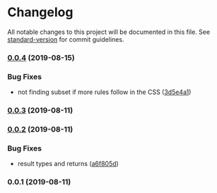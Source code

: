 # Changelog

All notable changes to this project will be documented in this file. See [standard-version](https://github.com/conventional-changelog/standard-version) for commit guidelines.

### [0.0.4](https://github.com/subsetcss/parser/compare/v0.0.3...v0.0.4) (2019-08-15)


### Bug Fixes

* not finding subset if more rules follow in the CSS ([3d5e4a1](https://github.com/subsetcss/parser/commit/3d5e4a1))

### [0.0.3](https://github.com/subsetcss/parser/compare/v0.0.2...v0.0.3) (2019-08-11)

### [0.0.2](https://github.com/subsetcss/parser/compare/v0.0.1...v0.0.2) (2019-08-11)


### Bug Fixes

* result types and returns ([a6f805d](https://github.com/subsetcss/parser/commit/a6f805d))

### 0.0.1 (2019-08-11)
